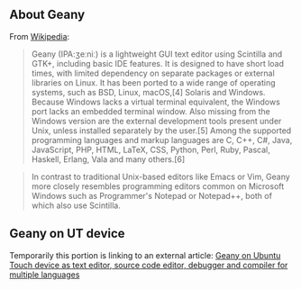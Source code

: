 ## About Geany
From [Wikipedia](https://en.wikipedia.org/wiki/Geany):
> Geany (IPA:ʒeːniː) is a lightweight GUI text editor using Scintilla and GTK+, including basic IDE features. It is designed to have short load times, with limited dependency on separate packages or external libraries on Linux. It has been ported to a wide range of operating systems, such as BSD, Linux, macOS,[4] Solaris and Windows. Because Windows lacks a virtual terminal equivalent, the Windows port lacks an embedded terminal window. Also missing from the Windows version are the external development tools present under Unix, unless installed separately by the user.[5] Among the supported programming languages and markup languages are C, C++, C#, Java, JavaScript, PHP, HTML, LaTeX, CSS, Python, Perl, Ruby, Pascal, Haskell, Erlang, Vala and many others.[6]

> In contrast to traditional Unix-based editors like Emacs or Vim, Geany more closely resembles programming editors common on Microsoft Windows such as Programmer's Notepad or Notepad++, both of which also use Scintilla.

## Geany on UT device
Temporarily this portion is linking to an external article: [Geany on Ubuntu Touch device as text editor, source code editor, debugger and compiler for multiple languages](http://kriscode.blogspot.tw/2017/10/geany-on-ubuntu-touch-device-as-text.html)